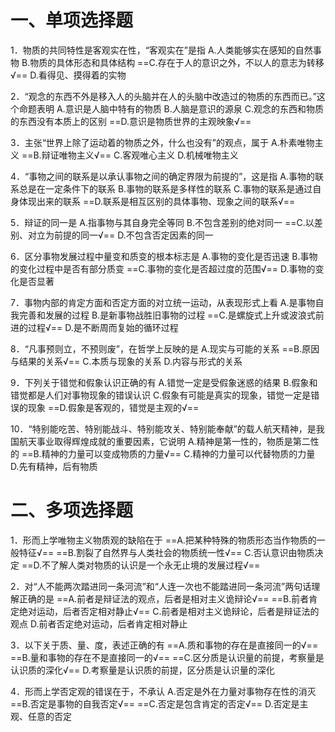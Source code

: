 # 一、单项选择题
1．物质的共同特性是客观实在性，“客观实在”是指
A.人类能够实在感知的自然事物
B.物质的具体形态和具体结构
==C.存在于人的意识之外，不以人的意志为转移√==
D.看得见、摸得着的实物

2．“观念的东西不外是移入人的头脑并在人的头脑中改造过的物质的东西而已。”这个命题表明
A.意识是人脑中特有的物质
B.人脑是意识的源泉
C.观念的东西和物质的东西没有本质上的区别
==D.意识是物质世界的主观映象√==

3．主张“世界上除了运动着的物质之外，什么也没有”的观点，属于
A.朴素唯物主义
==B.辩证唯物主义√==
C.客观唯心主义
D.机械唯物主义 

4．“事物之间的联系是以承认事物之间的确定界限为前提的”，这是指
A.事物的联系总是在一定条件下的联系
B.事物的联系是多样性的联系
C.事物的联系是通过自身体现出来的联系
==D.联系是相互区别的具体事物、现象之间的联系√==

5．辩证的同一是
A.指事物与其自身完全等同
B.不包含差别的绝对同一
==C.以差别、对立为前提的同一√==
D.不包含否定因素的同一

6．区分事物发展过程中量变和质变的根本标志是
A.事物的变化是否迅速
B.事物的变化过程中是否有部分质变
==C.事物的变化是否超过度的范围√==
D.事物的变化是否显著

7．事物内部的肯定方面和否定方面的对立统一运动，从表现形式上看
A.是事物自我完善和发展的过程
B.是新事物战胜旧事物的过程
==C.是螺旋式上升或波浪式前进的过程√==
D.是不断周而复始的循环过程

8．“凡事预则立，不预则废”，在哲学上反映的是
A.现实与可能的关系
==B.原因与结果的关系√==
C.本质与现象的关系
D.内容与形式的关系

9．下列关于错觉和假象认识正确的有
A.错觉一定是受假象迷惑的结果
B.假象和错觉都是人们对事物现象的错误认识
C.假象有可能是真实的现象，错觉一定是错误的现象
==D.假象是客观的，错觉是主观的√==

10．“特别能吃苦、特别能战斗、特别能攻关、特别能奉献”的载人航天精神，是我国航天事业取得辉煌成就的重要因素，它说明
A.精神是第一性的，物质是第二性的
==B.精神的力量可以变成物质的力量√==
C.精神的力量可以代替物质的力量
D.先有精神，后有物质
# 二、多项选择题
1．形而上学唯物主义物质观的缺陷在于
==A.把某种特殊的物质形态当作物质的一般特征√==
==B.割裂了自然界与人类社会的物质统一性√==
C.否认意识由物质决定
==D.不了解人类对物质的认识是一个永无止境的发展过程√==

2．对“人不能两次踏进同一条河流”和“人连一次也不能踏进同一条河流”两句话理解正确的是
==A.前者是辩证法的观点，后者是相对主义诡辩论√==
==B.前者肯定绝对运动，后者否定相对静止√==
C.前者是相对主义诡辩论，后者是辩证法的观点
D.前者否定绝对运动，后者肯定相对静止

3．以下关于质、量、度，表述正确的有
==A.质和事物的存在是直接同一的√==
==B.量和事物的存在不是直接同一的√==
==C.区分质是认识量的前提，考察量是认识质的深化√==
D.考察量是认识质的前提，区分质是认识量的深化

4．形而上学否定观的错误在于，不承认
A.否定是外在力量对事物存在性的消灭
==B.否定是事物的自我否定√==
==C.否定是包含肯定的否定√==
D.否定是主观、任意的否定